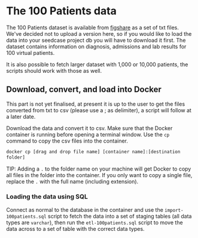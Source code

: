 # The 100 Patients data

The 100 Patients dataset is available from
[figshare](https://doi.org/10.6084/m9.figshare.7040039.v3) as a set of
txt files. We've decided not to upload a version here, so if you would
like to load the data into your seedcase project db you will have to
download it first. The dataset contains information on diagnosis,
admissions and lab results for 100 virtual patients.

It is also possible to fetch larger dataset with 1,000 or 10,000
patients, the scripts should work with those as well.

## Download, convert, and load into Docker

This part is not yet finalised, at present it is up to the user to get
the files converted from txt to csv (please use a ; as delimiter), a
script will follow at a later date.

Download the data and convert it to csv. Make sure that the Docker
container is running before opening a terminal window. Use the `cp`
command to copy the csv files into the container.

``` bash
docker cp [drag and drop file name] [container name]:[destination
folder]
```

TIP: Adding a `.` to the folder name on your machine will get Docker to
copy all files in the folder into the container. If you only want to
copy a single file, replace the `.` with the full name (including
extension).

### Loading the data using SQL

Connect as normal to the database in the container and use the
`import-100patients.sql` script to fetch the data into a set of staging
tables (all data types are `varchar`), then run the
`etl-100patients.sql` script to move the data across to a set of table
with the correct data types.
